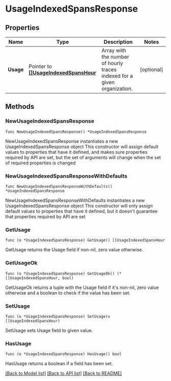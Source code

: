 # UsageIndexedSpansResponse

## Properties

Name | Type | Description | Notes
------------ | ------------- | ------------- | -------------
**Usage** | Pointer to [**[]UsageIndexedSpansHour**](UsageIndexedSpansHour.md) | Array with the number of hourly traces indexed for a given organization. | [optional] 

## Methods

### NewUsageIndexedSpansResponse

`func NewUsageIndexedSpansResponse() *UsageIndexedSpansResponse`

NewUsageIndexedSpansResponse instantiates a new UsageIndexedSpansResponse object
This constructor will assign default values to properties that have it defined,
and makes sure properties required by API are set, but the set of arguments
will change when the set of required properties is changed

### NewUsageIndexedSpansResponseWithDefaults

`func NewUsageIndexedSpansResponseWithDefaults() *UsageIndexedSpansResponse`

NewUsageIndexedSpansResponseWithDefaults instantiates a new UsageIndexedSpansResponse object
This constructor will only assign default values to properties that have it defined,
but it doesn't guarantee that properties required by API are set

### GetUsage

`func (o *UsageIndexedSpansResponse) GetUsage() []UsageIndexedSpansHour`

GetUsage returns the Usage field if non-nil, zero value otherwise.

### GetUsageOk

`func (o *UsageIndexedSpansResponse) GetUsageOk() (*[]UsageIndexedSpansHour, bool)`

GetUsageOk returns a tuple with the Usage field if it's non-nil, zero value otherwise
and a boolean to check if the value has been set.

### SetUsage

`func (o *UsageIndexedSpansResponse) SetUsage(v []UsageIndexedSpansHour)`

SetUsage sets Usage field to given value.

### HasUsage

`func (o *UsageIndexedSpansResponse) HasUsage() bool`

HasUsage returns a boolean if a field has been set.


[[Back to Model list]](../README.md#documentation-for-models) [[Back to API list]](../README.md#documentation-for-api-endpoints) [[Back to README]](../README.md)


